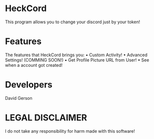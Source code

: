 # HeckCord
This program allows you to change your discord just by your token!

# Features
The features that HeckCord brings you:
• Custom Activity!
• Advanced Settings! (COMMING SOON!)
• Get Profile Picture URL from User!
• See when a account got created!

# Developers
David Gerson

# LEGAL DISCLAIMER
I do not take any responsibility for harm made with this software!
